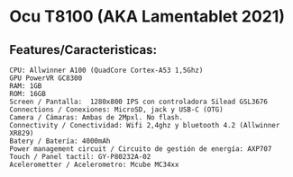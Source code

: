 # Ocu T8100 (AKA Lamentablet 2021)

## Features/Caracteristicas:
    CPU: Allwinner A100 (QuadCore Cortex-A53 1,5Ghz)
    GPU PowerVR GC8300
    RAM: 1GB
    ROM: 16GB
    Screen / Pantalla:  1280x800 IPS con controladora Silead GSL3676
    Connections / Conexiones: MicroSD, jack y USB-C (OTG)
    Camera / Cámaras: Ambas de 2Mpxl. No flash.
    Connectivity / Conectividad: Wifi 2,4ghz y bluetooth 4.2 (Allwinner XR829)
    Batery / Batería: 4000mAh
    Power management circuit / Circuito de gestión de energía: AXP707
    Touch / Panel tactil: GY-P80232A-02
    Acelerometter / Acelerometro: Mcube MC34xx
